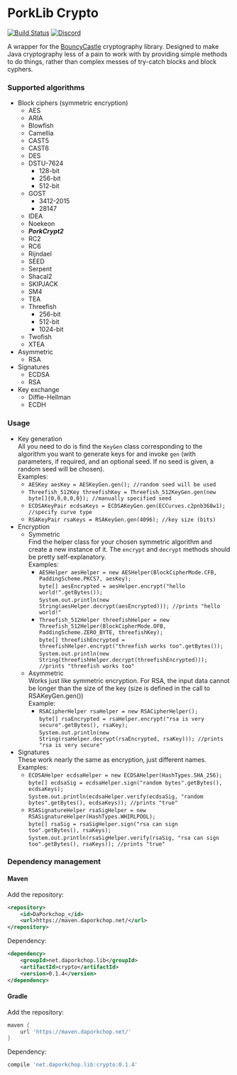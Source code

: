 # PorkLib Crypto

[![Build Status](https://jenkins.daporkchop.net/job/PorkLib/job/crypto/badge/icon)](https://jenkins.daporkchop.net/job/PorkLib/job/crypto)
[![Discord](https://img.shields.io/discord/428813657816956929.svg)](https://discord.gg/FrBHHCk)

A wrapper for the [BouncyCastle](https://www.bouncycastle.org/java.html) cryptography library. Designed to make Java cryptography less of a pain to work with by providing simple methods to do things, rather than complex messes of try-catch blocks and block cyphers.

### Supported algorithms  
- Block ciphers (symmetric encryption)  
  - AES
  - ARIA
  - Blowfish
  - Camellia
  - CAST5
  - CAST6
  - DES
  - DSTU-7624
    - 128-bit
    - 256-bit
    - 512-bit
  - GOST
    - 3412-2015
    - 28147
  - IDEA
  - Noekeon
  - ***PorkCrypt2***
  - RC2
  - RC6
  - Rijndael
  - SEED
  - Serpent
  - Shacal2
  - SKIPJACK
  - SM4
  - TEA
  - Threefish
    - 256-bit
    - 512-bit
    - 1024-bit
  - Twofish
  - XTEA
- Asymmetric
  - RSA
- Signatures
  - ECDSA
  - RSA
- Key exchange  
  - Diffie-Hellman
  - ECDH

### Usage

- Key generation  
All you need to do is find the `KeyGen` class corresponding to the algorithm you want to generate keys for and invoke `gen` (with parameters, if required, and an optional seed. If no seed is given, a random seed will be chosen).  
Examples:
  - `AESKey aesKey = AESKeyGen.gen(); //random seed will be used`
  - `Threefish_512Key threefishKey = Threefish_512KeyGen.gen(new byte[]{0,0,0,0,0}); //manually specified seed`
  - `ECDSAKeyPair ecdsaKeys = ECDSAKeyGen.gen(ECCurves.c2pnb368w1); //specify curve type`
  - `RSAKeyPair rsaKeys = RSAKeyGen.gen(4096); //key size (bits)`
- Encryption
  - Symmetric  
  Find the helper class for your chosen symmetric algorithm and create a new instance of it.  The `encrypt` and `decrypt` methods should be pretty self-explanatory.  
  Examples:
    - `AESHelper aesHelper = new AESHelper(BlockCipherMode.CFB, PaddingScheme.PKCS7, aesKey);`  
    `byte[] aesEncrypted = aesHelper.encrypt("hello world!".getBytes());`  
    `System.out.println(new String(aesHelper.decrypt(aesEncrypted))); //prints "hello world!"`
    - `Threefish_512Helper threefishHelper = new Threefish_512Helper(BlockCipherMode.OFB, PaddingScheme.ZERO_BYTE, threefishKey);`  
    `byte[] threefishEncrypted = threefishHelper.encrypt("threefish works too".getBytes());`  
    `System.out.println(new String(threefishHelper.decrypt(threefishEncrypted))); //prints "threefish works too"`
  - Asymmetric  
  Works just like symmetric encryption. For RSA, the input data cannot be longer than the size of the key (size is defined in the call to RSAKeyGen.gen())  
  Example:
    - `RSACipherHelper rsaHelper = new RSACipherHelper();`  
    `byte[] rsaEncrypted = rsaHelper.encrypt("rsa is very secure".getBytes(), rsaKey);`  
    `System.out.println(new String(rsaHelper.decrypt(rsaEncrypted, rsaKey))); //prints "rsa is very secure"`
- Signatures  
These work nearly the same as encryption, just different names.  
Examples:  
  - `ECDSAHelper ecdsaHelper = new ECDSAHelper(HashTypes.SHA_256);`  
  `byte[] ecdsaSig = ecdsaHelper.sign("random bytes".getBytes(), ecdsaKeys);`  
  `System.out.println(ecdsaHelper.verify(ecdsaSig, "random bytes".getBytes(), ecdsaKeys)); //prints "true"`
  - `RSASignatureHelper rsaSigHelper = new RSASignatureHelper(HashTypes.WHIRLPOOL);`  
  `byte[] rsaSig = rsaSigHelper.sign("rsa can sign too".getBytes(), rsaKeys);`  
  `System.out.println(rsaSigHelper.verify(rsaSig, "rsa can sign too".getBytes(), rsaKeys)); //prints "true"`

### Dependency management

#### Maven

Add the repository:

```xml
<repository>
    <id>DaPorkchop_</id>
    <url>https://maven.daporkchop.net/</url>
</repository>
```

Dependency:

```xml
<dependency>
    <groupId>net.daporkchop.lib</groupId>
    <artifactId>crypto</artifactId>
    <version>0.1.4</version>
</dependency>
```

#### Gradle

Add the repository:

```groovy
maven { 
    url 'https://maven.daporkchop.net/'
}
```

Dependency:

```groovy
compile 'net.daporkchop.lib:crypto:0.1.4'
```

